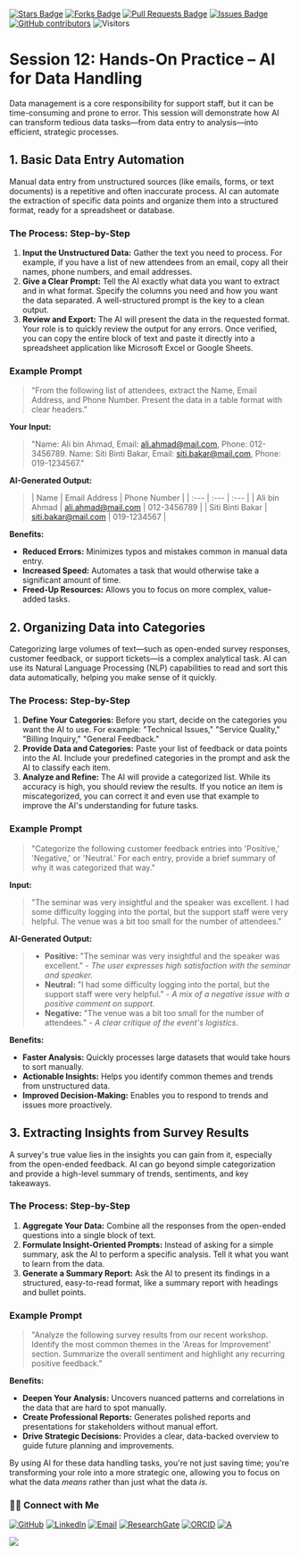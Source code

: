 <a href="https://github.com/drshahizan/short-course/stargazers"><img src="https://img.shields.io/github/stars/drshahizan/short-course" alt="Stars Badge"/></a>
<a href="https://github.com/drshahizan/short-course/network/members"><img src="https://img.shields.io/github/forks/drshahizan/short-course" alt="Forks Badge"/></a>
<a href="https://github.com/drshahizan/short-course/pulls"><img src="https://img.shields.io/github/issues-pr/drshahizan/short-course" alt="Pull Requests Badge"/></a>
<a href="https://github.com/drshahizan/short-course"><img src="https://img.shields.io/github/issues/drshahizan/short-course" alt="Issues Badge"/></a>
<a href="https://github.com/drshahizan/short-course/graphs/contributors"><img alt="GitHub contributors" src="https://img.shields.io/github/contributors/drshahizan/short-course?color=2b9348"></a>
![Visitors](https://api.visitorbadge.io/api/visitors?path=https%3A%2F%2Fgithub.com%2Fdrshahizan%2Fshort-course&labelColor=%23d9e3f0&countColor=%23697689&style=flat)

# Session 12: Hands-On Practice – AI for Data Handling

Data management is a core responsibility for support staff, but it can be time-consuming and prone to error. This session will demonstrate how AI can transform tedious data tasks—from data entry to analysis—into efficient, strategic processes.

## 1. Basic Data Entry Automation

Manual data entry from unstructured sources (like emails, forms, or text documents) is a repetitive and often inaccurate process. AI can automate the extraction of specific data points and organize them into a structured format, ready for a spreadsheet or database.

### The Process: Step-by-Step
1.  **Input the Unstructured Data:** Gather the text you need to process. For example, if you have a list of new attendees from an email, copy all their names, phone numbers, and email addresses.
2.  **Give a Clear Prompt:** Tell the AI exactly what data you want to extract and in what format. Specify the columns you need and how you want the data separated. A well-structured prompt is the key to a clean output.
3.  **Review and Export:** The AI will present the data in the requested format. Your role is to quickly review the output for any errors. Once verified, you can copy the entire block of text and paste it directly into a spreadsheet application like Microsoft Excel or Google Sheets.

### Example Prompt
> "From the following list of attendees, extract the Name, Email Address, and Phone Number. Present the data in a table format with clear headers."

**Your Input:**
> "Name: Ali bin Ahmad, Email: ali.ahmad@mail.com, Phone: 012-3456789. Name: Siti Binti Bakar, Email: siti.bakar@mail.com, Phone: 019-1234567."

**AI-Generated Output:**
> | Name | Email Address | Phone Number |
| :--- | :--- | :--- |
| Ali bin Ahmad | ali.ahmad@mail.com | 012-3456789 |
| Siti Binti Bakar | siti.bakar@mail.com | 019-1234567 |

**Benefits:**
* **Reduced Errors:** Minimizes typos and mistakes common in manual data entry.
* **Increased Speed:** Automates a task that would otherwise take a significant amount of time.
* **Freed-Up Resources:** Allows you to focus on more complex, value-added tasks.

## 2. Organizing Data into Categories

Categorizing large volumes of text—such as open-ended survey responses, customer feedback, or support tickets—is a complex analytical task. AI can use its Natural Language Processing (NLP) capabilities to read and sort this data automatically, helping you make sense of it quickly.

### The Process: Step-by-Step
1.  **Define Your Categories:** Before you start, decide on the categories you want the AI to use. For example: "Technical Issues," "Service Quality," "Billing Inquiry," "General Feedback."
2.  **Provide Data and Categories:** Paste your list of feedback or data points into the AI. Include your predefined categories in the prompt and ask the AI to classify each item.
3.  **Analyze and Refine:** The AI will provide a categorized list. While its accuracy is high, you should review the results. If you notice an item is miscategorized, you can correct it and even use that example to improve the AI's understanding for future tasks.

### Example Prompt
> "Categorize the following customer feedback entries into 'Positive,' 'Negative,' or 'Neutral.' For each entry, provide a brief summary of why it was categorized that way."

**Input:**
> "The seminar was very insightful and the speaker was excellent. I had some difficulty logging into the portal, but the support staff were very helpful. The venue was a bit too small for the number of attendees."

**AI-Generated Output:**
> * **Positive:** "The seminar was very insightful and the speaker was excellent." - *The user expresses high satisfaction with the seminar and speaker.*
> * **Neutral:** "I had some difficulty logging into the portal, but the support staff were very helpful." - *A mix of a negative issue with a positive comment on support.*
> * **Negative:** "The venue was a bit too small for the number of attendees." - *A clear critique of the event's logistics.*

**Benefits:**
* **Faster Analysis:** Quickly processes large datasets that would take hours to sort manually.
* **Actionable Insights:** Helps you identify common themes and trends from unstructured data.
* **Improved Decision-Making:** Enables you to respond to trends and issues more proactively.

## 3. Extracting Insights from Survey Results

A survey's true value lies in the insights you can gain from it, especially from the open-ended feedback. AI can go beyond simple categorization and provide a high-level summary of trends, sentiments, and key takeaways.

### The Process: Step-by-Step
1.  **Aggregate Your Data:** Combine all the responses from the open-ended questions into a single block of text.
2.  **Formulate Insight-Oriented Prompts:** Instead of asking for a simple summary, ask the AI to perform a specific analysis. Tell it what you want to learn from the data.
3.  **Generate a Summary Report:** Ask the AI to present its findings in a structured, easy-to-read format, like a summary report with headings and bullet points.

### Example Prompt
> "Analyze the following survey results from our recent workshop. Identify the most common themes in the 'Areas for Improvement' section. Summarize the overall sentiment and highlight any recurring positive feedback."

**Benefits:**
* **Deepen Your Analysis:** Uncovers nuanced patterns and correlations in the data that are hard to spot manually.
* **Create Professional Reports:** Generates polished reports and presentations for stakeholders without manual effort.
* **Drive Strategic Decisions:** Provides a clear, data-backed overview to guide future planning and improvements.

By using AI for these data handling tasks, you're not just saving time; you're transforming your role into a more strategic one, allowing you to focus on what the data *means* rather than just what the data *is*.

### 🙌🏻 Connect with Me
<p align="left">
    <a href="https://github.com/drshahizan" target="_blank"><img alt="GitHub" src="https://img.shields.io/badge/-@drshahizan-181717?style=flat-square&logo=GitHub&logoColor=white"></a>
    <a href="https://www.linkedin.com/in/drshahizan" target="_blank"><img alt="LinkedIn" src="https://img.shields.io/badge/-drshahizan-blue?style=flat-square&logo=Linkedin&logoColor=white&link=https://www.linkedin.com/in/drshahizan/"></a>
    <a href="mailto:shahizan@utm.my" target="_blank"><img alt="Email" src="https://img.shields.io/badge/-shahizan@utm.my-c14438?style=flat-square&logo=Gmail&logoColor=white&link=mailto:shahizan@utm.my.com"></a>
    <a href="https://www.researchgate.net/profile/Mohd-Othman-28" target="_blank"><img alt="ResearchGate" src="https://img.shields.io/badge/-ResearchGate-00CCBB?style=flat-square&logo=ResearchGate&logoColor=white"></a>
    <a href="https://orcid.org/0000-0003-4261-1873" target="_blank"><img alt="ORCID" src="https://img.shields.io/badge/-ORCID-A6CE39?style=flat-square&logo=ORCID&logoColor=white"></a> 
 <a href="https://visitorbadge.io/status?path=https%3A%2F%2Fgithub.com%2Fdrshahizan" target="_blank"><img alt="A" src="https://api.visitorbadge.io/api/visitors?path=https%3A%2F%2Fgithub.com%2Fdrshahizan&labelColor=%23697689&countColor=%23555555&style=plastic"></a>
 
![](https://hit.yhype.me/github/profile?user_id=81284918)
</p>

